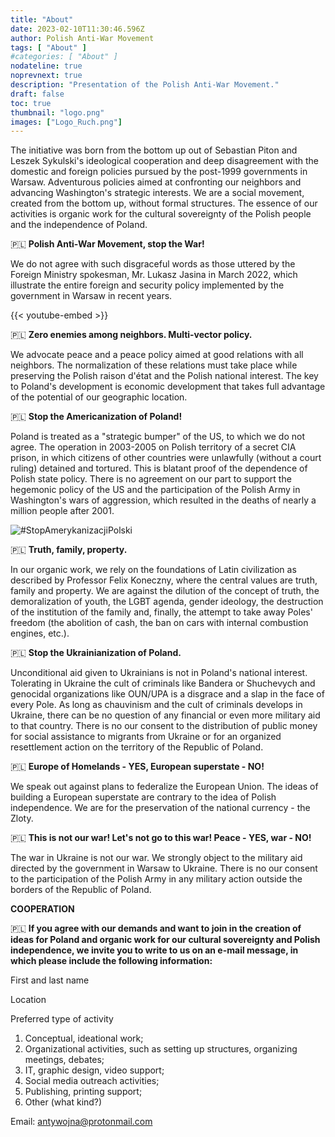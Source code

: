 ```yaml
---
title: "About"
date: 2023-02-10T11:30:46.596Z
author: Polish Anti-War Movement
tags: [ "About" ]
#categories: [ "About" ]
nodateline: true
noprevnext: true
description: "Presentation of the Polish Anti-War Movement."
draft: false
toc: true
thumbnail: "logo.png"
images: ["Logo_Ruch.png"]
---
```


The initiative was born from the bottom up out of Sebastian Piton and Leszek Sykulski's ideological cooperation and deep disagreement with the domestic and foreign policies pursued by the post-1999 governments in Warsaw. Adventurous policies aimed at confronting our neighbors and advancing Washington's strategic interests. We are a social movement, created from the bottom up, without formal structures. The essence of our activities is organic work for the cultural sovereignty of the Polish people and the independence of Poland.


🇵🇱 **Polish Anti-War Movement, stop the War!**


We do not agree with such disgraceful words as those uttered by the Foreign Ministry spokesman, Mr. Lukasz Jasina in March 2022, which illustrate the entire foreign and security policy implemented by the government in Warsaw in recent years.


{{< youtube-embed >}}


🇵🇱 **Zero enemies among neighbors. Multi-vector policy.**

We advocate peace and a peace policy aimed at good relations with all neighbors. The normalization of these relations must take place while preserving the Polish raison d'état and the Polish national interest. The key to Poland's development is economic development that takes full advantage of the potential of our geographic location.


🇵🇱 **Stop the Americanization of Poland!**


Poland is treated as a "strategic bumper" of the US, to which we do not agree. The operation in 2003-2005 on Polish territory of a secret CIA prison, in which citizens of other countries were unlawfully (without a court ruling) detained and tortured. This is blatant proof of the dependence of Polish state policy. There is no agreement on our part to support the hegemonic policy of the US and the participation of the Polish Army in Washington's wars of aggression, which resulted in the deaths of nearly a million people after 2001.


![#StopAmerykanizacjiPolski](/SAP-1.jpeg)


🇵🇱 **Truth, family, property.**


In our organic work, we rely on the foundations of Latin civilization as described by Professor Felix Koneczny, where the central values are truth, family and property. We are against the dilution of the concept of truth, the demoralization of youth, the LGBT agenda, gender ideology, the destruction of the institution of the family and, finally, the attempt to take away Poles' freedom (the abolition of cash, the ban on cars with internal combustion engines, etc.).


🇵🇱 **Stop the Ukrainianization of Poland.**


Unconditional aid given to Ukrainians is not in Poland's national interest. Tolerating in Ukraine the cult of criminals like Bandera or Shuchevych and genocidal organizations like OUN/UPA is a disgrace and a slap in the face of every Pole. As long as chauvinism and the cult of criminals develops in Ukraine, there can be no question of any financial or even more military aid to that country. There is no our consent to the distribution of public money for social assistance to migrants from Ukraine or for an organized resettlement action on the territory of the Republic of Poland.


🇵🇱 **Europe of Homelands - YES, European superstate - NO!**


We speak out against plans to federalize the European Union. The ideas of building a European superstate are contrary to the idea of Polish independence. We are for the preservation of the national currency - the Zloty.


🇵🇱 **This is not our war! Let's not go to this war! Peace - YES, war - NO!**


The war in Ukraine is not our war. We strongly object to the military aid directed by the government in Warsaw to Ukraine. There is no our consent to the participation of the Polish Army in any military action outside the borders of the Republic of Poland.


**COOPERATION**

🇵🇱 **If you agree with our demands and want to join in the creation of ideas for Poland and organic work for our cultural sovereignty and Polish independence, we invite you to write to us on an e-mail message, in which please include the following information:**

First and last name

Location

Preferred type of activity
1. Conceptual, ideational work;
2. Organizational activities, such as setting up structures, organizing meetings, debates;
3. IT, graphic design, video support;
4. Social media outreach activities;
5. Publishing, printing support;
6. Other (what kind?)

Email: antywojna@protonmail.com
